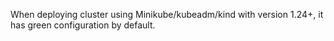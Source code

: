 When deploying cluster using Minikube/kubeadm/kind with version 1.24+, it has green configuration by default.